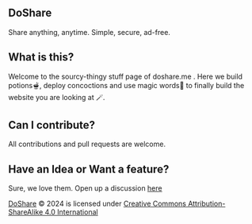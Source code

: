 ## DoShare
Share anything, anytime. Simple, secure, ad-free.

## What is this?
Welcome to the sourcy-thingy stuff page of doshare.me . Here we build potions🫕, deploy concoctions and use magic words🎩 to finally build the website you are looking at 🪄.

## Can I contribute?
All contributions and pull requests are welcome.

## Have an Idea or Want a feature?
Sure, we love them. Open up a discussion [here](https://github.com/doshareme/src/discussions/categories/ideas)

[DoShare](https://github.com/doshareme/src) © 2024 is licensed under [Creative Commons Attribution-ShareAlike 4.0 International](https://creativecommons.org/licenses/by-sa/4.0/?ref=chooser-v1)